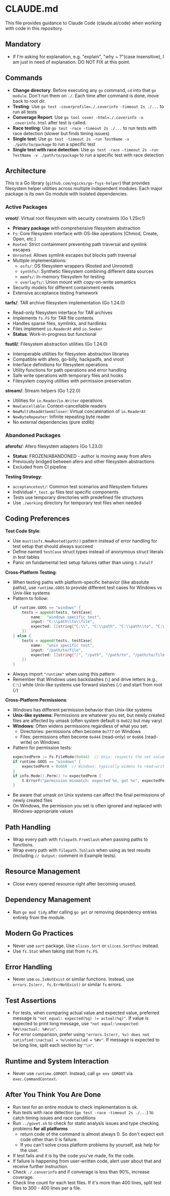 # CLAUDE.md

This file provides guidance to Claude Code (claude.ai/code) when working with code in this repository.

## Mandatory

- If I'm asking for explanation, e.g. "explain", "why ~ ?"(case insensitive), I am just in need of explanation. DO NOT FIX at this point.

## Commands

- **Change directory**: Before executing any `go` command, `cd` into that `go module`. Don't run them on `./`. Each time after command is done, move back to root dir.
- **Testing**: Use `go test -coverprofile=./.coverinfo -timeout 2s ./...` to run all tests
- **Converage Report**: Use `go tool cover -html=./.coverinfo -o .coverinfo.html` after test is called.
- **Race testing**: Use `go test -race -timeout 2s ./...` to run tests with race detection (slower but finds timing issues)
- **Single test**: Use `go test -timeout 2s -run TestName -v ./path/to/package` to run a specific test
- **Single test with race detection**: Use `go test -race -timeout 2s -run TestName -v ./path/to/package` to run a specific test with race detection

## Architecture

This is a Go library (`github.com/ngicks/go-fsys-helper`) that provides filesystem helper utilities across multiple independent modules. Each major package is its own Go module with isolated dependencies.

### Active Packages

**vroot/**: Virtual root filesystem with security constraints (Go 1.25rc1)

- **Primary package** with comprehensive filesystem abstraction
- `Fs`: Core filesystem interface with OS-like operations (Chmod, Create, Open, etc.)
- `Rooted`: Strict containment preventing path traversal and symlink escapes
- `Unrooted`: Allows symlink escapes but blocks path traversal
- Multiple implementations:
  - `osfs/`: OS filesystem wrappers (Rooted and Unrooted)
  - `synthfs/`: Synthetic filesystem combining different data sources
  - `memfs/`: In-memory filesystem for testing
  - `overlayfs/`: Union mount with copy-on-write semantics
- Security models for different containment needs
- Extensive acceptance testing framework

**tarfs/**: TAR archive filesystem implementation (Go 1.24.0)

- Read-only filesystem interface for TAR archives
- Implements `fs.FS` for TAR file contents
- Handles sparse files, symlinks, and hardlinks
- Files implement `io.ReaderAt` and `io.Seeker`
- **Status**: Work-in-progress but functional

**fsutil/**: Filesystem abstraction utilities (Go 1.24.0)

- Interoperable utilities for filesystem abstraction libraries
- Compatible with afero, go-billy, hackpadfs, and vroot
- Interface definitions for filesystem operations
- Utility functions for path operations and error handling
- Safe write operations with temporary files and hooks
- Filesystem copying utilities with permission preservation

**stream/**: Stream helpers (Go 1.22.0)

- Utilities for `io.Reader`/`io.Writer` operations
- `NewCancellable`: Context-cancellable readers
- `NewMultiReadAtSeekCloser`: Virtual concatenation of `io.ReaderAt`
- `NewByteRepeater`: Infinite repeating byte reader
- No external dependencies (pure stdlib)

### Abandoned Packages

**aferofs/**: Afero filesystem adapters (Go 1.23.0)

- **Status**: FROZEN/ABANDONED - author is moving away from afero
- Previously bridged between afero and other filesystem abstractions
- Excluded from CI pipeline

**Testing Strategy**:

- `acceptancetest/`: Common test scenarios and filesystem fixtures
- Individual `*_test.go` files test specific components
- Tests use temporary directories with predefined file structures
- Use `./working` directory for temporary test files when needed

## Coding Preferences

**Test Code Style**:

- Use `must(osfs.NewRooted(path))` pattern instead of error handling for test setup that should always succeed
- Define named `testCase` struct types instead of anonymous struct literals in test tables
- Panic on fundamental test setup failures rather than using `t.Fatalf`

**Cross-Platform Testing**:

- When testing paths with platform-specific behavior (like absolute paths), use `runtime.GOOS` to provide different test cases for Windows vs Unix-like systems
- Pattern to follow:
  ```go
  if runtime.GOOS == "windows" {
      tests = append(tests, testCase{
          name:  "windows specific test",
          input: "C:\\path\\to\\file",
          expected: []string{"C:\\", "C:\\path", "C:\\path\\to", "C:\\path\\to\\file"},
      })
  } else {
      tests = append(tests, testCase{
          name:  "unix specific test",
          input: "/path/to/file",
          expected: []string{"/", "/path", "/path/to", "/path/to/file"},
      })
  }
  ```
- Always import `"runtime"` when using this pattern
- Remember that Windows uses backslashes (`\`) and drive letters (e.g., `C:\`) while Unix-like systems use forward slashes (`/`) and start from root (`/`)

**Cross-Platform Permissions**:

- Windows has different permission behavior than Unix-like systems
- **Unix-like systems**: Permissions are whatever you set, but newly created files are affected by umask (often system default is `0o022` but may vary)
- **Windows**: Often widens permissions regardless of what you set:
  - Directories: permissions often become `0o777` on Windows
  - Files: permissions often become `0o444` (read-only) or `0o666` (read-write) on Windows
- Pattern for permission tests:
  ```go
  expectedPerm := fs.FileMode(0o644)  // Unix: respects the set value (subject to umask)
  if runtime.GOOS == "windows" {
      expectedPerm = 0o666  // Windows: typically widens to read-write
  }
  if info.Mode().Perm() != expectedPerm {
      t.Errorf("permission mismatch: expected %o, got %o", expectedPerm, info.Mode().Perm())
  }
  ```
- Be aware that umask on Unix systems can affect the final permissions of newly created files
- On Windows, the permission you set is often ignored and replaced with Windows-appropriate values

## Path Handling

- Wrap every path with `filepath.FromSlash` when passing paths to functions.
- Wrap every path with `filepath.ToSlash` when using as test results (including `// Output:` comment in Example tests).

## Resource Management

- Close every opened resource right after becoming unused.

## Dependency Management

- Run `go mod tidy` after calling `go get` or removing dependency entries entirely from the module.

## Modern Go Practices

- Never use `sort` package. Use `slices.Sort` or `slices.SortFunc` instead.
- Use `fs.Stat` when taking stat from `fs.FS`.

## Error Handling

- Never use `os.IsNotExist` or similar functions. Instead, use `errors.Is(err, fs.ErrNotExist)` or similar `fs` errors.

## Test Assertions

- For tests, when comparing actual value and expected value, preferred message is `"not equal: expected(%q) != actual(%q)"`. If value is expected to print long message, use `"not equal:\nexpected: %#v\nactual: %#v\n"`.
- For error comparison, prefer using `"errors.Is(err, %v) does not satisfied:\nactual = %v\ndetailed = %#v"`. If message is expected to be long line, split each section by `"\n"`.

## Runtime and System Interaction

- Never use `runtime.GOROOT`. Instead, call `go env GOROOT` via `exec.CommandContext`.

## After You Think You Are Done

- Run test for an entire module to check implementation is ok.
- Run tests with race detection (`go test -race -timeout 2s ./...`) to catch timing issues and race conditions
- Run `../govet.sh` to check for static analysis issues and type checking problems **for all platforms**
  - return code of the command is almost always 0. So don't expect exit code other than 0 is failure.
  - If you can't solve cross platform problems by yourself, ask help for the user.
- If test fails and it is by the code you've made, fix the code.
- If failure is happening from user-written code, alert user about that and receive further instruction.
- Check `./.converinfo` and if converage is less than 90%, increase coverage.
- Check line count for each test files. If it's more than 400 lines, split test files to 300 - 400 lines per a file.
